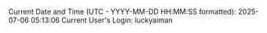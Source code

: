 Current Date and Time (UTC - YYYY-MM-DD HH:MM:SS formatted): 2025-07-06 05:13:06
Current User's Login: luckyaiman
